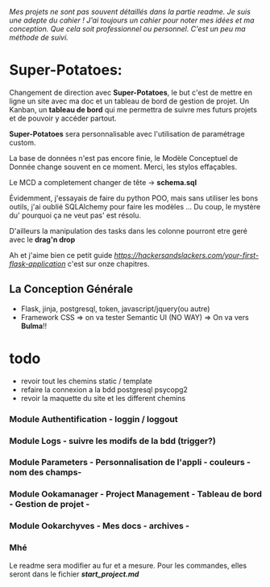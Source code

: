 *Mes projets ne sont pas souvent détaillés dans la partie readme. Je suis une adepte du cahier ! J'ai toujours un cahier pour noter mes idées et ma conception. Que cela soit professionnel ou personnel. C'est un peu ma méthode de suivi.*


# Super-Potatoes:

Changement de direction avec **Super-Potatoes**, le but c'est de mettre en ligne un site avec ma doc et un tableau de bord de gestion de projet. 
Un Kanban, un **tableau de bord** qui me permettra de suivre mes futurs projets et de pouvoir y accéder partout.

**Super-Potatoes** sera personnalisable avec l'utilisation de paramétrage custom.

La base de données n'est pas encore finie, le Modèle Conceptuel de Donnée change souvent en ce moment. Merci, les stylos effaçables.

Le MCD a completement changer de tête -> **schema.sql**

Évidemment, j'essayais de faire du python POO, mais sans utiliser les bons outils, j'ai oublié SQLAlchemy pour faire les modèles ... Du coup, le mystère du' pourquoi ça ne veut pas' est résolu.

D'ailleurs la manipulation des tasks dans les colonne pourront etre geré avec le **drag'n drop**

Ah et j'aime bien ce petit guide *https://hackersandslackers.com/your-first-flask-application* c'est sur onze chapitres.

## La Conception Générale

 * Flask, jinja, postgresql, token, javascript/jquery(ou autre)
 * Framework CSS => on va tester Semantic UI (NO WAY) => On va vers **Bulma**!!

# todo
 - revoir tout les chemins  static / template
 - refaire la connexion a la bdd postgresql psycopg2
 - revoir la maquette du site et les different chemins

### Module Authentification - loggin / loggout
### Module Logs - suivre les modifs de la bdd (trigger?)
### Module Parameters - Personnalisation de l'appli - couleurs - nom des champs-
### Module Ookamanager - Project Management - Tableau de bord - Gestion de projet -
### Module Ookarchyves - Mes docs - archives -

### Mhé
Le readme sera modifier au fur et a mesure. Pour les commandes, elles seront dans le fichier ***start_project.md***

